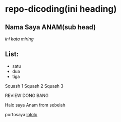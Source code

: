 # repo-dicoding(ini heading)

Nama Saya ANAM(sub head)
--

*ini kata miring*

List:
--
- satu
- dua
- tiga


Squash 1
Squash 2
Squash 3

REVIEW DONG BANG

Halo saya Anam
from sebelah

portosaya [lololo](google.com)
